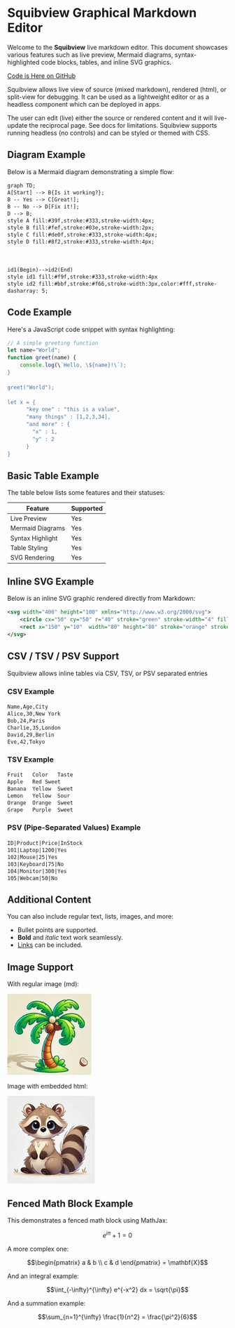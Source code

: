 # Squibview Graphical Markdown Editor 

Welcome to the **Squibview** live markdown editor. This document showcases various features such as live preview, Mermaid diagrams, syntax-highlighted code blocks, tables, and inline SVG graphics.

[Code is Here on GitHub](www.github.com/deftio/graphics-md-viewer)

Squibview allows live view of source (mixed markdown), rendered (html), or split-view for debugging.  It can be used as a lightweight editor or as a headless component which can be deployed in apps.

The user can edit (live) either the source or rendered content and it will live-update the reciprocal page.  See docs for limitations. Squibview supports running headless (no controls) and can be styled or themed with CSS.

## Diagram Example

Below is a Mermaid diagram demonstrating a simple flow:

```mermaid
graph TD;
A[Start] --> B{Is it working?};
B -- Yes --> C[Great!];
B -- No --> D[Fix it!];
D --> B;
style A fill:#39f,stroke:#333,stroke-width:4px;
style B fill:#fef,stroke:#03e,stroke-width:2px;
style C fill:#de0f,stroke:#333,stroke-width:4px;
style D fill:#8f2,stroke:#333,stroke-width:4px;



id1(Begin)-->id2(End)
style id1 fill:#f9f,stroke:#333,stroke-width:4px
style id2 fill:#bbf,stroke:#f66,stroke-width:3px,color:#fff,stroke-dasharray: 5;
```

## Code Example

Here's a JavaScript code snippet with syntax highlighting:

```javascript
// A simple greeting function
let name="World";
function greet(name) {
    console.log(\`Hello, \${name}!\`);
}

greet("World");

let x = {
      "key one" : "this is a value",
      "many things" : [1,2,3,34],
      "and more" : {
        "x" : 1,
        "y" : 2
      }
}

```

## Basic Table Example

The table below lists some features and their statuses:

| Feature           | Supported |
| ----------------- | --------- |
| Live Preview      | Yes       |
| Mermaid Diagrams  | Yes       |
| Syntax Highlight  | Yes       |
| Table Styling     | Yes       |
| SVG Rendering     | Yes       |


## Inline SVG Example

Below is an inline SVG graphic rendered directly from Markdown:

```svg
<svg width="400" height="100" xmlns="http://www.w3.org/2000/svg">
    <circle cx="50" cy="50" r="40" stroke="green" stroke-width="4" fill="yellow" />
    <rect x="150" y="10"  width="80" height="80" stroke="orange" stroke-width="4" fill="blue" /> 
</svg>
```

## CSV / TSV / PSV Support
Squibview allows inline tables via CSV, TSV, or PSV separated entries

### CSV Example

```csv
Name,Age,City
Alice,30,New York
Bob,24,Paris
Charlie,35,London
David,29,Berlin
Eve,42,Tokyo
```

### TSV Example

```tsv
Fruit	Color	Taste
Apple	Red	Sweet
Banana	Yellow	Sweet
Lemon	Yellow	Sour
Orange	Orange	Sweet
Grape	Purple	Sweet
```

### PSV (Pipe-Separated Values) Example

```psv
ID|Product|Price|InStock
101|Laptop|1200|Yes
102|Mouse|25|Yes
103|Keyboard|75|No
104|Monitor|300|Yes
105|Webcam|50|No
```

## Additional Content

You can also include regular text, lists, images, and more:

- Bullet points are supported.
- **Bold** and *italic* text work seamlessly.
- [Links](https://github.com) can be included.

## Image Support

With regular image (md):

![Image](palm.png)

Image with embedded html:

<img src="sample.webp" alt="drawing" width="200"/>

## Fenced Math Block Example

This demonstrates a fenced math block using MathJax:

```math
e^{i\pi} + 1 = 0
```

A more complex one:

```math
\begin{pmatrix}
a & b \\
c & d
\end{pmatrix} = \mathbf{X}
```

And an integral example:

```math
\int_{-\infty}^{\infty} e^{-x^2} dx = \sqrt{\pi}
```

And a summation example:

```math
\sum_{n=1}^{\infty} \frac{1}{n^2} = \frac{\pi^2}{6}
```

